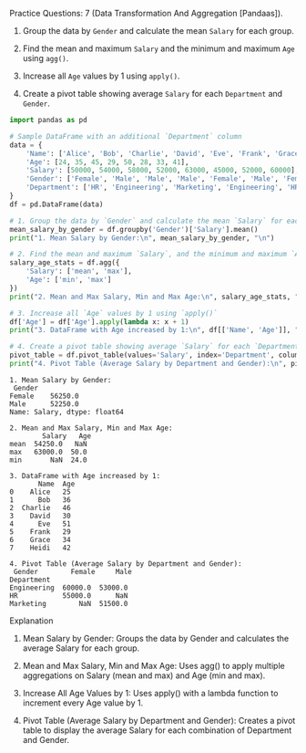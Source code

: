 Practice Questions: 7         (Data Transformation And Aggregation [Pandaas]).





1. Group the data by `Gender` and calculate the mean `Salary` for each group. 

2. Find the mean and maximum `Salary` and the minimum and maximum `Age` using `agg()`. 

3. Increase all `Age` values by 1 using `apply()`. 

4. Create a pivot table showing average `Salary` for each `Department` and `Gender`. 



```python
import pandas as pd

# Sample DataFrame with an additional `Department` column
data = {
    'Name': ['Alice', 'Bob', 'Charlie', 'David', 'Eve', 'Frank', 'Grace', 'Heidi'],
    'Age': [24, 35, 45, 29, 50, 28, 33, 41],
    'Salary': [50000, 54000, 58000, 52000, 63000, 45000, 52000, 60000],
    'Gender': ['Female', 'Male', 'Male', 'Male', 'Female', 'Male', 'Female', 'Female'],
    'Department': ['HR', 'Engineering', 'Marketing', 'Engineering', 'HR', 'Marketing', 'HR', 'Engineering']
}
df = pd.DataFrame(data)

# 1. Group the data by `Gender` and calculate the mean `Salary` for each group
mean_salary_by_gender = df.groupby('Gender')['Salary'].mean()
print("1. Mean Salary by Gender:\n", mean_salary_by_gender, "\n")

# 2. Find the mean and maximum `Salary`, and the minimum and maximum `Age` using `agg()`
salary_age_stats = df.agg({
    'Salary': ['mean', 'max'],
    'Age': ['min', 'max']
})
print("2. Mean and Max Salary, Min and Max Age:\n", salary_age_stats, "\n")

# 3. Increase all `Age` values by 1 using `apply()`
df['Age'] = df['Age'].apply(lambda x: x + 1)
print("3. DataFrame with Age increased by 1:\n", df[['Name', 'Age']], "\n")

# 4. Create a pivot table showing average `Salary` for each `Department` and `Gender`
pivot_table = df.pivot_table(values='Salary', index='Department', columns='Gender', aggfunc='mean')
print("4. Pivot Table (Average Salary by Department and Gender):\n", pivot_table)

```

    1. Mean Salary by Gender:
     Gender
    Female    56250.0
    Male      52250.0
    Name: Salary, dtype: float64 
    
    2. Mean and Max Salary, Min and Max Age:
            Salary   Age
    mean  54250.0   NaN
    max   63000.0  50.0
    min       NaN  24.0 
    
    3. DataFrame with Age increased by 1:
           Name  Age
    0    Alice   25
    1      Bob   36
    2  Charlie   46
    3    David   30
    4      Eve   51
    5    Frank   29
    6    Grace   34
    7    Heidi   42 
    
    4. Pivot Table (Average Salary by Department and Gender):
     Gender        Female     Male
    Department                   
    Engineering  60000.0  53000.0
    HR           55000.0      NaN
    Marketing        NaN  51500.0
    

Explanation

1. Mean Salary by Gender: Groups the data by Gender and calculates the average Salary for each group.


2. Mean and Max Salary, Min and Max Age: Uses agg() to apply multiple aggregations on Salary (mean and max) and Age (min and max).


3. Increase All Age Values by 1: Uses apply() with a lambda function to increment every Age value by 1.


4. Pivot Table (Average Salary by Department and Gender): Creates a pivot table to display the average Salary for each combination of Department and Gender.

